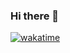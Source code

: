 ### Hi there 👋
[![wakatime](https://wakatime.com/badge/user/50023dbf-19e1-4233-a06d-b2dd0d49828b.svg)](https://wakatime.com/@50023dbf-19e1-4233-a06d-b2dd0d49828b)
